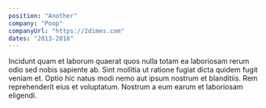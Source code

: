 ```yaml
---
position: "Another"
company: "Poop"
companyUrl: "https://2dimes.com"
dates: "2013-2018"
---
```


Incidunt quam et laborum quaerat quos nulla totam ea laboriosam rerum odio sed nobis sapiente ab. Sint mollitia ut ratione fugiat dicta quidem fugit veniam et. Optio hic natus modi nemo aut ipsum nostrum et blanditiis. Rem reprehenderit eius et voluptatum. Nostrum a eum earum et laboriosam eligendi.